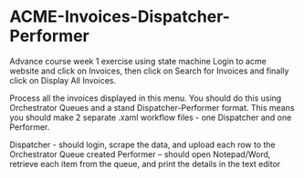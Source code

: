 # ACME-Invoices-Dispatcher-Performer
Advance course week 1 exercise using state machine
Login to acme website and click on Invoices, then click on Search for Invoices and finally click on Display All Invoices.

Process all the invoices displayed in this menu. You should do this using Orchestrator Queues and a stand Dispatcher-Performer format. This means you should make 2 separate .xaml workflow files - one Dispatcher and one Performer.

Dispatcher - should login, scrape the data, and upload each row to the Orchestrator Queue created
Performer – should open Notepad/Word, retrieve each item from the queue, and print the details in the text editor
